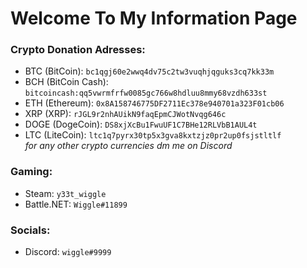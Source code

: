 # Welcome To My Information Page

### Crypto Donation Adresses:
- BTC (BitCoin): `bc1qgj60e2wwq4dv75c2tw3vuqhjqguks3cq7kk33m`  
- BCH (BitCoin Cash): `bitcoincash:qq5vwrmfrfw0085gc766w8hdluu8mmy68vzdh633st`
- ETH (Ethereum): `0x8A158746775DF2711Ec378e940701a323F01cb06`  
- XRP (XRP): `rJGL9r2nhAUikN9faqEpmCJWotNvqg646c`  
- DOGE (DogeCoin): `DS8xjXcBu1FwuUF1C7BHe12RLVbB1AUL4t`  
- LTC (LiteCoin): `ltc1q7pyrx30tp5x3gva8kxtzjz0pr2up0fsjstltlf`  
*for any other crypto currencies dm me on Discord*

### Gaming:
- Steam: `y33t_wiggle`  
- Battle.NET: `Wiggle#11899`  

### Socials:
- Discord: `wiggle#9999`  
